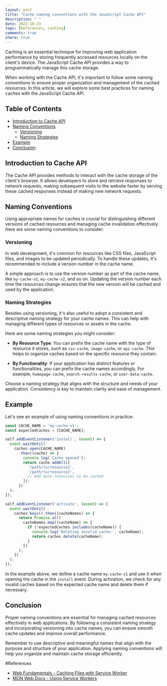 ```yaml
---
layout: post
title: "Cache naming conventions with the JavaScript Cache API"
description: " "
date: 2023-10-23
tags: [References, caching]
comments: true
share: true
---
```


Caching is an essential technique for improving web application performance by storing frequently accessed resources locally on the client's device. The JavaScript Cache API provides a way to programmatically manage this cache storage.

When working with the Cache API, it's important to follow some naming conventions to ensure proper organization and management of the cached resources. In this article, we will explore some best practices for naming caches with the JavaScript Cache API.

## Table of Contents
- [Introduction to Cache API](#introduction-to-cache-api)
- [Naming Conventions](#naming-conventions)
  - [Versioning](#versioning)
  - [Naming Strategies](#naming-strategies)
- [Example](#example)
- [Conclusion](#conclusion)

## Introduction to Cache API
The Cache API provides methods to interact with the cache storage of the client's browser. It allows developers to store and retrieve responses to network requests, making subsequent visits to the website faster by serving these cached responses instead of making new network requests.

## Naming Conventions
Using appropriate names for caches is crucial for distinguishing different versions of cached resources and managing cache invalidation effectively. Here are some naming conventions to consider:

### Versioning
In web development, it's common for resources like CSS files, JavaScript files, and images to be updated periodically. To handle these updates, it's recommended to include a version number in the cache name.

A simple approach is to use the version number as part of the cache name, like `my-cache-v1`, `my-cache-v2`, and so on. Updating the version number each time the resources change ensures that the new version will be cached and used by the application.

### Naming Strategies
Besides using versioning, it's also useful to adopt a consistent and descriptive naming strategy for your cache names. This can help with managing different types of resources or assets in the cache.

Here are some naming strategies you might consider:

- **By Resource Type**: You can prefix the cache name with the type of resource it stores, such as `css-cache`, `image-cache`, or `api-cache`. This helps to organize caches based on the specific resource they contain.

- **By Functionality**: If your application has distinct features or functionalities, you can prefix the cache names accordingly. For example, `homepage-cache`, `search-results-cache`, or `user-data-cache`.

Choose a naming strategy that aligns with the structure and needs of your application. Consistency is key to maintain clarity and ease of management.

## Example
Let's see an example of using naming conventions in practice:

```javascript
const CACHE_NAME = 'my-cache-v1';
const expectedCaches = [CACHE_NAME];

self.addEventListener('install', (event) => {
  event.waitUntil(
    caches.open(CACHE_NAME)
      .then((cache) => {
        console.log('Cache opened');
        return cache.addAll([
          '/path/to/resource1',
          '/path/to/resource2',
          // Add more resources to be cached
        ]);
      })
  );
});

self.addEventListener('activate', (event) => {
  event.waitUntil(
    caches.keys().then((cacheNames) => {
      return Promise.all(
        cacheNames.map((cacheName) => {
          if (!expectedCaches.includes(cacheName)) {
            console.log('Deleting invalid cache:', cacheName);
            return caches.delete(cacheName);
          }
        })
      );
    })
  );
});
```

In the example above, we define a cache name `my-cache-v1` and use it when opening the cache in the `install` event. During activation, we check for any invalid caches based on the expected cache name and delete them if necessary.

## Conclusion
Proper naming conventions are essential for managing cached resources effectively in web applications. By following a consistent naming strategy and incorporating versioning into cache names, you can ensure smooth cache updates and improve overall performance.

Remember to use descriptive and meaningful names that align with the purpose and structure of your application. Applying naming conventions will help you organize and maintain cache storage efficiently.

#References 
- [Web Fundamentals - Caching Files with Service Worker](https://developers.google.com/web/fundamentals/instant-and-offline/offline-cookbook#caching_files_with_service_worker)
- [MDN Web Docs - Using Service Workers](https://developer.mozilla.org/en-US/docs/Web/API/Service_Worker_API/Using_Service_Workers)
